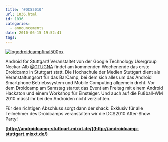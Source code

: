 ```yaml
---
title: '#DCS2010'
url: 1036.html
id: 1036
categories:
  - announcements
date: 2010-06-15 19:52:41
tags:
---
```


[![](https://blog.shackspace.de/wp-content/uploads/2010/06/logodroidcampfinal500px.png "logodroidcampfinal500px")](https://blog.shackspace.de/wp-content/uploads/2010/06/logodroidcampfinal500px.png)

Android for Stuttgart! Veranstaltet von der Google Technology Usergroup Neckar-Alb [@GTUGNA](http://twitter.com/GTUGNA) findet am kommenden Wochenende das erste Droidcamp in Stuttgart statt. Die Hochschule der Medien Stuttgart dient als Veranstaltungsort für das BarCamp, bei dem sich alles um das Android Smartphone Betriebssystem und Mobile Computing allgemein dreht. Vor dem Droidcamp am Samstag startet das Event am Freitag mit einem Android Hackaton und einem Workshop für Einsteiger. Und auch auf die Fußball-WM 2010 müsst ihr bei den Androiden nicht verzichten.

Für den richtigen Abschluss sorgt dann der shack: Exklusiv für alle Teilnehmer des Droidcamps veranstalten wir die DCS2010 After-Show Party!

**[http://androidcamp-stuttgart.mixxt.de/](http://androidcamp-stuttgart.mixxt.de/)**
